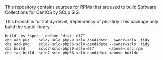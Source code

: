 This repository contains sources for RPMs that are used
to build Software Collections for CentOS by SCLo SIG.

This branch is for libtidy-devel, dependency of php-tidy
This package only build the static library

    build -bs *spec --define "dist .el7"
    cbs add-pkg    sclo7-sclo-php70-sclo-candidate --owner=sclo  tidy
    cbs add-pkg    sclo7-sclo-php56-sclo-candidate --owner=sclo  tidy
    cbs build      sclo7-sclo-php70-sclo-el7       <above>.src.rpm
    cbs tag-build  sclo7-sclo-php56-sclo-candidate <above build>

